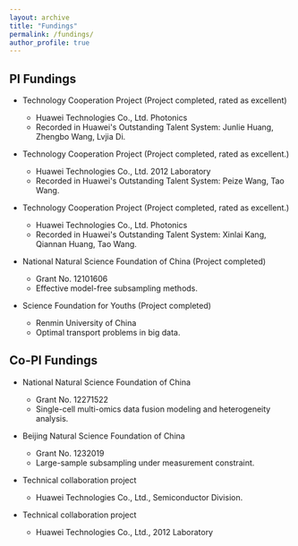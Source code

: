 ```yaml
---
layout: archive
title: "Fundings"
permalink: /fundings/
author_profile: true
---
```


## PI Fundings
- Technology Cooperation Project (Project completed, rated as excellent)  
  - Huawei Technologies Co., Ltd. Photonics
  - Recorded in Huawei's Outstanding Talent System: Junlie Huang, Zhengbo Wang, Lvjia Di. 

- Technology Cooperation Project (Project completed, rated as excellent.)  
  - Huawei Technologies Co., Ltd. 2012 Laboratory 
  - Recorded in Huawei's Outstanding Talent System: Peize Wang, Tao Wang.

- Technology Cooperation Project (Project completed, rated as excellent.)  
  - Huawei Technologies Co., Ltd. Photonics 
  - Recorded in Huawei's Outstanding Talent System: Xinlai Kang, Qiannan Huang, Tao Wang.

- National Natural Science Foundation of China (Project completed)  
  - Grant No. 12101606  
  - Effective model-free subsampling methods. 
  
- Science Foundation for Youths (Project completed)
  - Renmin University of China  
  - Optimal transport problems in big data. 

## Co-PI Fundings

- National Natural Science Foundation of China  
  - Grant No. 12271522  
  - Single-cell multi-omics data fusion modeling and heterogeneity analysis.

- Beijing Natural Science Foundation of China
  - Grant No. 1232019  
  - Large-sample subsampling under measurement constraint.

- Technical collaboration project
  - Huawei Technologies Co., Ltd., Semiconductor Division.

- Technical collaboration project
  - Huawei Technologies Co., Ltd., 2012 Laboratory
